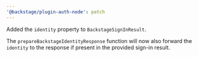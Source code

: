 ```yaml
---
'@backstage/plugin-auth-node': patch
---
```


Added the `identity` property to `BackstageSignInResult`.

The `prepareBackstageIdentityResponse` function will now also forward the `identity` to the response if present in the provided sign-in result.
